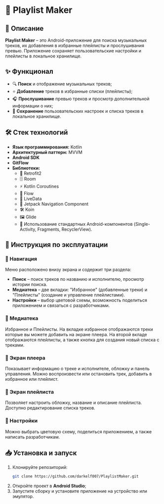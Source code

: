 # 🎵 Playlist Maker

## 📌 Описание
**Playlist Maker** – это Android-приложение для поиска музыкальных треков, их добавления в избранные плейлисты и прослушивания превью. Приложение сохраняет пользовательские настройки и плейлисты в локальное хранилище.

## ✨ Функционал
- 🔍 **Поиск** и отображение музыкальных треков;
- ⭐ **Добавление** треков в избранные списки (плейлисты);
- 🎧 **Прослушивание** превью треков и просмотр дополнительной информации о них;
- 💾 **Сохранение** пользовательских настроек и списка треков в локальное хранилище.

## 🛠️ Стек технологий
- **Язык программирования:** Kotlin
- **Архитектурный паттерн:** MVVM
- **Android SDK**
- **GitFlow**
- **Библиотеки:**
  - 📡 Retrofit2
  - 🗄️ Room
  - ⚡ Kotlin Coroutines
  - 🔄 Flow
  - 🔗 LiveData
  - 🧭 Jetpack Navigation Component
  - 🛠️ Koin
  - 🖼️ Glide
  - 📱 Использование стандартных Android-компонентов (Single-Activity, Fragments, RecyclerView).

## 📖 Инструкция по эксплуатации
### 🔹 Навигация
Меню расположено внизу экрана и содержит три раздела:
- **Поиск** – поиск треков по названию и исполнителю, просмотр истории поиска.
- **Медиатека** – две вкладки: "Избранное" (добавленные треки) и "Плейлисты" (создание и управление плейлистами).
- **Настройки** – выбор цветовой схемы, возможность поделиться приложением и связаться с разработчиками.

### 🔹 Медиатека
Избранное и Плейлисты. На вкладке избранное отображаются треки которые вы можете добавить на экране плеера. На второй вкладе отображаются плейлисты, а также кнопка для создания новый списка с треками.

### 🔹 Экран плеера
Показывает информацию о треке и исполнителе, обложку и панель управления. Можно воспроизвести или остановить трек, добавить в избранное или плейлист.

### 🔹 Экран плейлиста
Позволяет настроить обложку, название и описание плейлиста. Доступно редактирование списка треков.

### 🔹 Настройки
Можно выбрать цветовую схему, поделиться приложением, а также написать разработчикам.

## 📥 Установка и запуск
1. Клонируйте репозиторий:
   ```sh
   git clone https://github.com/darkelf007/PlaylistMaker.git
   ```
2. Откройте проект в **Android Studio**;
3. Запустите сборку и установите приложение на устройство или эмулятор.

